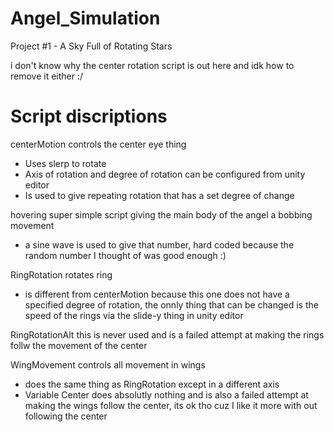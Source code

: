 # Angel_Simulation
Project #1 - A Sky Full of Rotating Stars

i don't know why the center rotation script is out here and idk how to remove it either :/

# Script discriptions 
centerMotion
controls the center eye thing
- Uses slerp to rotate
- Axis of rotation and degree of rotation can be configured from unity editor
- Is used to give repeating rotation that has a set degree of change

hovering
super simple script giving the main body of the angel a bobbing movement
- a sine wave is used to give that number, hard coded because the random number I thought of was good enough :)

RingRotation
rotates ring
- is different from centerMotion because this one does not have a specified degree of rotation, the onnly thing that can be changed is the speed of the rings via the slide-y thing in unity editor

RingRotationAlt
this is never used and is a failed attempt at making the rings follw the movement of the center

WingMovement
controls all movement in wings
- does the same thing as RingRotation except in a different axis
- Variable Center does absolutly nothing and is also a failed attempt at making the wings follow the center, its ok tho cuz I like it more with out following the center
